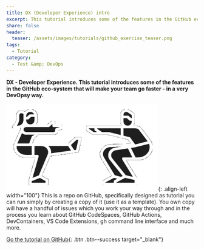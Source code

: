 ```yaml
---
title: DX (Developer Experience) intro
excerpt: This tutorial introduces some of the features in the GitHub eco-system that will make your team go faster - in a very DevOpsy way.
share: false
header:
  teaser: /assets/images/tutorials/github_exercise_teaser.png
tags:
  - Tutorial
category:
  - Test &amp; DevOps
---
```



**DX - Developer Experience. This tutorial introduces some of the features in the GitHub eco-system that will make your team go faster - in a very DevOpsy way.**

![Exercise](/assets/images/exercise.png){: .align-left width="100"}
This is a repo on GitHub, specifically designed as tutorial you can run simply by creating a copy of it (use it as a template). You own copy will have a handful of issues which you work your way through and in the process you learn about GitHub CodeSpaces, GitHub Actions, DevContainers, VS Code Extensions, gh command line interface and much more.

[Go the tutorial on GitHub](https://github.com/kea-dev/dx-intro){: .btn .btn--success target="_blank"}